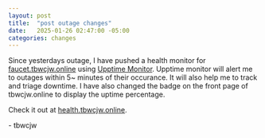 ```yaml
---
layout: post
title:  "post outage changes"
date:   2025-01-26 02:47:00 -05:00
categories: changes 
---
```


Since yesterdays outage, I have pushed a health monitor for [faucet.tbwcjw.online](https://faucet.tbwcjw.online) using [Upptime Monitor](https://upptime.js.org/). Upptime monitor will alert me to outages within 5~ minutes of their occurance. It will also help me to track and triage downtime. I have also changed the badge on the front page of tbwcjw.online to display the uptime percentage.

Check it out at [health.tbwcjw.online](https://health.tbwcjw.online).

\- tbwcjw
